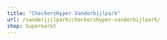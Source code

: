 ```yaml
---
title: "CheckersHyper Vanderbijlpark"
url: /vanderijilpark/checkershyper-vanderbijlpark/
shop: Supermarkt
---
```

